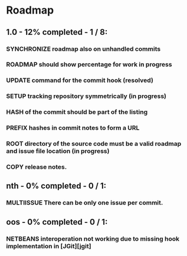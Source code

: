 # Roadmap

## 1.0 - 12% completed - 1 / 8:

### SYNCHRONIZE roadmap also on unhandled commits
### ROADMAP should show percentage for work in progress
### UPDATE command for the commit hook (resolved)
### SETUP tracking repository symmetrically (in progress)
### HASH of the commit should be part of the listing
### PREFIX hashes in commit notes to form a URL
### ROOT directory of the source code must be a valid roadmap and issue file location (in progress)
### COPY release notes.

## nth - 0% completed - 0 / 1:

### MULTIISSUE There can be only one issue per commit.

## oos - 0% completed - 0 / 1:

### NETBEANS interoperation not working due to missing hook implementation in [JGit][jgit]

